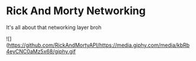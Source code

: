 # Rick And Morty Networking

It's all about that networking layer broh 

![](https://github.com/RickAndMortyAPI/https://media.giphy.com/media/kbRb4eyCNC0aMz5x68/giphy.gif
